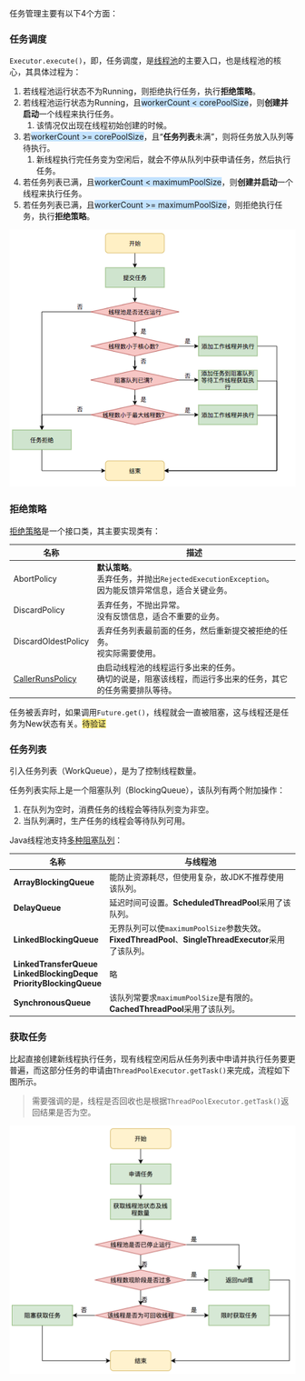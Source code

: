 任务管理主要有以下4个方面：

### 任务调度

`Executor.execute()`，即，任务调度，是[线程池](https://tech.meituan.com/2020/04/02/java-pooling-pratice-in-meituan.html)的主要入口，也是线程池的核心，其具体过程为：

1. 若线程池运行状态不为Running，则拒绝执行任务，执行**拒绝策略**。
2. 若线程池运行状态为Running，且<span style=background:#c2e2ff>workerCount < corePoolSize</span>，则**创建并启动**一个线程来执行任务。
     1. 该情况仅出现在线程初始创建的时候。
3. 若<span style=background:#c2e2ff>workerCount >= corePoolSize</span>，且“**任务列表**未满”，则将任务放入队列等待执行。
   1. 新线程执行完任务变为空闲后，就会不停从队列中获申请任务，然后执行任务。
4. 若任务列表已满，且<span style=background:#c2e2ff>workerCount < maximumPoolSize</span>，则**创建并启动**一个线程来执行任务。
5. 若任务列表已满，且<span style=background:#c2e2ff>workerCount >= maximumPoolSize</span>，则拒绝执行任务，执行**拒绝策略**。

![](../images/2/thread-pool-task-submit.png)

### 拒绝策略

[拒绝策略](https://www.cnblogs.com/skywang12345/p/3512947.html#a1)是一个接口类，其主要实现类有：

| **名称**                                                     | **描述**                                                     |
| ------------------------------------------------------------ | ------------------------------------------------------------ |
| AbortPolicy                                                  | **默认策略**。<br/>丢弃任务，并抛出`RejectedExecutionException`。<br/>因为能反馈异常信息，适合关键业务。 |
| DiscardPolicy                                                | 丢弃任务，不抛出异常。<br/>没有反馈信息，适合不重要的业务。  |
| DiscardOldestPolicy                                          | 丢弃任务列表最前面的任务，然后重新提交被拒绝的任务。<br/>视实际需要使用。 |
| [CallerRunsPolicy](https://www.imooc.com/wenda/detail/479495) | 由启动线程池的线程运行多出来的任务。<br/>确切的说是，阻塞该线程，而运行多出来的任务，其它的任务需要排队等待。 |

任务被丢弃时，如果调用`Future.get()`，线程就会一直被阻塞，这与线程还是任务为New状态有关。<span style=background:#ffee7c>待验证</span>

### 任务列表

引入任务列表（WorkQueue），是为了控制线程数量。

任务列表实际上是一个阻塞队列（BlockingQueue），该队列有两个附加操作：
1. 在队列为空时，消费任务的线程会等待队列变为非空。
2. 当队列满时，生产任务的线程会等待队列可用。

Java线程池支持[多种阻塞队列](https://blog.csdn.net/xx326664162/article/details/51701508)：

| **名称**                                                     | **与线程池**                                                 |
| ------------------------------------------------------------ | ------------------------------------------------------------ |
| **ArrayBlockingQueue**                                       | 能防止资源耗尽，但使用复杂，故JDK不推荐使用该队列。          |
| **DelayQueue**                                               | 延迟时间可设置。**ScheduledThreadPool**采用了该队列。        |
| **LinkedBlockingQueue**                                      | 无界队列可以使`maximumPoolSize`参数失效。<br/>**FixedThreadPool**、**SingleThreadExecutor**采用了该队列。 |
| **LinkedTransferQueue**<br/>**LinkedBlockingDeque**<br/>**PriorityBlockingQueue** | 略                                                           |
| **SynchronousQueue**                                         | 该队列常要求`maximumPoolSize`是有限的。<br/>**CachedThreadPool**采用了该队列。 |

### 获取任务

比起直接创建新线程执行任务，现有线程空闲后从任务列表中申请并执行任务要更普遍，而这部分任务的申请由`ThreadPoolExecutor.getTask()`来完成，流程如下图所示。

> 需要强调的是，线程是否回收也是根据`ThreadPoolExecutor.getTask()`返回结果是否为空。

![](../images/2/thread-pool-task-apply.png)